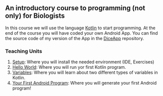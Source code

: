 ## An introductory course to programming (not only) for Biologists

In this course we will use the language [Kotlin](https://kotlinlang.org/) to start programming. At the end of the course you will have coded your own Android App. You can find the source code of my version of the App in the [DiceApp](https://github.com/Joerg-Schultz/DiceApp) repository.

### Teaching Units

1. [Setup](./Setup/setup.html): Where you will install the needed environment (IDE, Exercises)
2. [Hello World](./HelloWord/helloworld.html): Where you will run yor first Kotlin program.
3. [Variables](./VariablesAndDataTypes/variables.md): Where you will learn about two different types of variables in Kotlin.
4. [Your First Android Program](./DiceApp/emptyproject.html): Where you will generate your first Android program!
